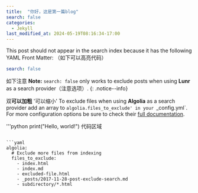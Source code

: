 ```yaml
---
title:  "你好，这是第一篇blog"
search: false
categories: 
  - Jekyll
last_modified_at: 2024-05-19T08:16:34-17:00
---
```


This post should not appear in the search index because it has the following YAML Front Matter:
（如下可以高亮代码）
```yaml
search: false
```

如下注意
**Note:** `search: false` only works to exclude posts when using **Lunr** as a search provider（注意选项）.
{: .notice--info}

双**可以加粗**   '可以缩小'
To exclude files when using **Algolia** as a search provider add an array to `algolia.files_to_exclude' in your `_config.yml`. For more configuration options be sure to check their [full documentation](https://community.algolia.com/jekyll-algolia/options.html).

'''python
print("Hello, world!")
代码区域
```

```yaml
algolia:
  # Exclude more files from indexing
  files_to_exclude:
    - index.html
    - index.md
    - excluded-file.html
    - _posts/2017-11-28-post-exclude-search.md
    - subdirectory/*.html
```